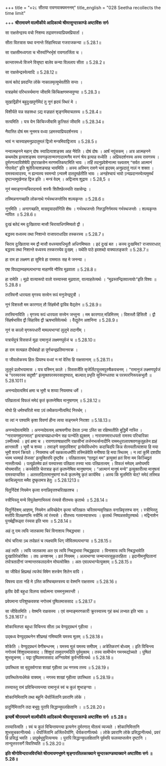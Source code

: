 +++
title = "०२८ सीतया रावणवाक्यमननम्"
title_english = "028 Seetha recollects the time limit"

+++
**श्रीरामायणे वाल्मीकीये आदिकाव्ये श्रीमत्सुन्दरकाण्डे अष्टाविंशः सर्गः**

सा राक्षसेन्द्रस्य वचो निशम्य तद्रावणस्याप्रियमप्रियार्ता ।

सीता वितत्रास यथा वनान्ते सिंहाभिपन्ना गजराजकन्या ॥ 5.28.1॥

सा राक्षसीमध्यगता च भीरुर्वाग्भिर्भृशं रावणतर्जिता च ।

कान्तारमध्ये विजने विसृष्टा बालेव कन्या विललाप सीता ॥ 5.28.2॥

सा राक्षसेन्द्रस्येत्यादि ॥ 5.28.12॥

सत्यं बतेदं प्रवदन्ति लोके नाकालमृत्युर्भवतीति सन्तः ।

यत्राहमेवं परिभर्त्स्यमाना जीवामि किंचित्क्षणमप्यपुण्या ॥ 5.28.3॥

सुखाद्विहीनं बहुदुःखपूर्णमिदं तु नूनं हृदयं स्थिरं मे ।

विशीर्यते यन्न सहस्रधा ऽद्य वज्राहतं शृङ्गमिवाचलस्य ॥ 5.28.4॥

सत्यमिति । यत्र येन किंचिज्जीवामि कुत्सितं जीवामि ॥ 5.28.34॥

नैवास्ति दोषं मम नूनमत्र वध्या ऽहमस्याप्रियदर्शनस्य ।

भावं न चास्याहमनुप्रदातुमलं द्विजो मन्त्रमिवाद्विजाय ॥ 5.28.5॥

नन्वात्महनने महान् दोषः स्यादित्याशङ्क्य आह नैवेति । दोषं दोषः । आर्षं नपुंसकम् । अत्र आत्महनने कथमदेष इत्याशङ्क्य रावणकृतान्मरणादात्मनैव मरणं श्रेय इत्याह वध्येति । अप्रियदर्शनस्य अस्य रावणस्य । दुर्मरणत्वाविशेषेपि दुष्टराक्षसेन मरणमतिकष्टमिति भावः । तर्हि तदनुप्रवेशेनात्मा रक्ष्यताम् “सर्वत आत्मानं गोपायेत्” इति श्रुतेरित्याशङ्याह भावमिति । अस्य अस्मिन् रावणे भावं हृदयम् अनुप्रदातुं नालं न शक्ता । रामस्वत्वादस्य, न ह्यन्यस्य स्वमन्यो ऽन्यस्मै दातदुमर्हतीति भावः । अनर्हश्चायं भावो ऽन्यप्रदानस्येत्यमुमर्थं दृष्टान्तमुखेनाह द्विज इति । मन्त्रं वेदम् । अद्विजाय शूद्राय । 5.28,5 ॥

नूनं ममाङ्गान्यचिरादनार्यः शस्त्रैः शितैश्छेत्स्यति राक्षसेन्द्रः ।

तस्मिन्ननागच्छति लोकनाथे गर्भस्थजन्तोरिव शल्यकृन्तः ॥ 5.28.6॥

नूनमिति । अनागच्छति, मासद्वयादर्वागिति शेषः । गर्भस्थजन्तोः निरुद्धनिर्गमस्य गर्भस्थजन्तोः । शल्यकृन्तः नापितः ॥ 5.28.6॥

दुःखं बतेदं मम दुःखिताया मासौ चिरायाधिगमिष्यतो द्वौ ।

बद्धस्य वध्यस्य तथा निशान्ते राजापराधादिव तस्करस्य ॥ 5.28.7॥

चिराय दुःखिताया मम द्वौ मासौ वधस्यावधिभूतौ अधिगमिष्यतः । इदं दुःखं बत । कस्य दुःखमिव? राजापराधात् बद्धस्य तथा निशान्ते वध्यस्य तस्करस्येव दुःखम् । यथेति पाठे इवशब्दो वाक्यालङ्कारे ॥ 5.28.7॥

हा राम हा लक्ष्मण हा सुमित्रे हा राममातः सह मे जनन्या ।

एषा विपद्याम्यहमल्पभाग्या माहार्णवे नौरिव मूढवाता ॥ 5.28.8॥

हा रामेति । मूढो वात्यारूपो वातो यस्यास्सा मूढवाता, वात्याहतेत्यर्थः । “मूढस्तन्द्रितवात्ययोः”इति विश्वः ॥ 5.28.8॥

तरस्विनौ धारयता मृगस्य सत्त्वेन रूपं मनुजेन्द्रपुत्रौ ।

नूनं विशस्तौ मम कारणात् तौ सिंहर्षभौ द्वाविव वैद्यतेन ॥ 5.28.9॥

तरस्विनाविति । मृगस्य रूपं धारयता सत्त्वेन जन्तुना । मम कारणात् मन्निमित्तम् । विशस्तौ हिंसितौ । द्वौ सिंहर्षभाविव द्वौ सिंहाविव द्वौ ऋषभाविवेत्यर्थः । वैद्युतेन अशनिना ॥ 5.28.9॥

नूनं स कालो मृगरूपधारी मामल्पभाग्यां लुलुभे तदानीम् ।

यत्रार्यपुत्रं विससर्ज मूढा रामानुजं लक्ष्मणपूर्वजं च ॥ 5.28.10॥

हा राम सत्यव्रत दीर्घबाहो हा पूर्णचन्द्रप्रतिमानवक्र ।

रा जीवलोकस्य हितः प्रियश्च वध्यां न मां वेत्सि हि राक्षसानाम् ॥ 5.28.11॥

लुलुभे प्रलोभयामास । यत्र यस्मिन् काले । विससर्जेति सृजेर्लिट्युत्तमपुरुषैकवचनम् । “रामानुजं लक्ष्मणपूर्वजं च “परस्परस्य सदृशौ” इत्युक्तपरस्परसादृश्यात्, बाल्यात् प्रभृति सुस्निग्धतया च परस्परनिरूपकभूतौ ॥ 5.28.1011॥

अनन्यदेवत्वमियं क्षमा च भूमौ च शय्या नियमश्च धर्मे ।

पतिव्रतात्वं विफलं ममेदं कृतं कृतघ्नेष्विव मानुषाणाम् ॥ 5.28.12॥

मोघो हि धर्मश्चरितो मया ऽयं तथैकपत्नीत्वमिदं निरर्थम् ।

या त्वां न पश्यामि कृशा विवर्णा हीना त्वया सङ्गमने निराशा ॥ 5.18.13॥

अनन्यदेवत्वमिति । अनन्यदेवत्वम् आश्रयणीया देवता ऽन्या ऽस्ति सा रक्षिष्यतीति बुद्धिर्मे नास्ति । “नारायणमुपागमात्” इत्यत्राप्यप्राधान्येन सह पत्न्येति ह्युक्तम् । नारायणमाराधयतो रामस्य परिचारिका ऽस्मीत्यर्थः । इयं क्षमा च । रावणपरुषाक्षराणि राक्षसीनां तर्जनभर्त्सनादीनि राममधुरालापश्रवणकुतूहलेन ह्यहं क्षान्तवती । भूमौ च शय्या । तवाङ्गे समुपाविशम्’ इत्येवंविधभोगः कदाचिदपि किन्न सेत्स्यतीत्याशया हि मया भूमौ शयनं क्रियते । नियमश्च धर्मे रक्षकत्वधर्मोपि तस्मिन्नेवेति मनीषया हि मया स्थितम् । न त्वां कुर्मि दशग्रीव भस्म भस्मार्ह तेजसा’ इत्युक्तिरपि दृष्ट्वैव । पतिव्रतात्वम् “एतद्व्रतं मम” इत्युक्तं व्रतं विना मम किञ्चिद्व्रतं नास्तीत्यर्थः । पत्युर्व्रतमेव व्रतं यस्यास्सा पतिव्रता तस्या भावः पतिव्रतात्वम् । विफलं ममेदम् अमोघमपि मोघमासीत् । कस्येवेति चेत्तत्राह कृतं कृतघ्नेष्विव मानुषाणाम् । “आत्मानं मानुषं मन्ये” इत्युक्तरीत्या मानुषत्वं रामस्याप्यस्ति । अतस्तदितरमानुषाणां मध्ये कृतघ्नेषु कृतं कार्यमिव । अस्य किं मूलमिति चेत्? ममेदं तस्मिन्न काचिन्न्यूनता ममैव दुष्कृतमत्र हेतुः ॥ 5.28.1213॥

पितुर्निदेशं नियमेन कृत्वा वनान्निवृत्तश्चरितव्रतश्च ।

स्त्रीभिस्तु मन्ये विपुलेक्षणाभिस्त्वं रंस्यसे वीतभयः कृतार्थः ॥ 5.28.14॥

पितुर्निदेशम् आज्ञाम्, नियमेन अविच्छेदेन कृत्वा चरितव्रतः चरितवन्यवृत्तिव्रतः वनान्निवृत्तश्च सन् । स्त्रीभिस्तु मत्तोपि विलक्षणाभिः स्त्रीभिः त्वं रंस्यसे । वीतभयः गतवनवासभयः । कृतार्थः निष्पन्नसर्वपुरुषार्थः । मद्विनाशेन पुनर्बह्वीरूढ्वा रंस्यस इति भावः ॥ 5.28.14॥

अहं तु राम त्वयि जातकामा चिरं विनाशाय निबद्धभावा ।

मोघं चरित्वा ऽथ तपोव्रतं च त्यक्ष्यामि धिग् जीवितमल्पभाग्या ॥ 5.28.15॥

अहं त्वति । त्वयि जातकामा अत एव त्वयि निबद्धभावा निबद्धहृदया । विनाशाय त्वयि निबद्धभावेति दुःखातिरेकोक्तिः । तपः अनशनम् । व्रतं नियमम् । अल्पभाग्या जन्मान्तरसुकृतरहिता । इदानीमनुष्ठितानां तपोत्रतादीनां जन्मान्तरफलदत्वेन मोघत्वोक्तिः । अतः एवाल्पभाग्येत्युक्तम् ॥ 5.28.15॥

सा जीवितं क्षिप्रमहं त्यजेयं विषेण शस्त्रेण शितेन वापि ।

विषस्य दाता नहि मे ऽस्ति कश्चिच्छस्त्रस्य वा वेश्मनि राक्षसस्य ॥ 5.28.16॥

इतीव देवी बहुधा विलप्य सर्वात्मना राममनुस्मरन्ती ।

प्रवेपमाना परिशुष्कवक्त्रा नगोत्तमं पुष्पितमाससाद ॥ 5.28.17॥

सा जीवितमिति । वेश्मनि राक्षसस्य । एवं सम्यङ्मरणकारी क्रूरस्यास्य गृहं कथं लभ्यत इति भावः ॥ 5.28.1617॥

शोकाभितप्ता बहुधा विचिन्त्य सीता ऽथ वेण्युद्ग्रथनं गृहीत्वा ।

उद्बध्य वेण्युद्ग्रथनेन शीघ्रमहं गमिष्यामि यमस्य मूलम् ॥ 5.28.18॥

शोकेति । वेण्युद्ग्रथनं वेणीबन्धनम् । यमस्य मूलं यमस्य समीपम् । अत्रेतिकरणं बोध्यम् । इति विचिन्त्य नगोत्तमं शिंशुपामाससाद । शिंशुपां तामुपागमदिति पूर्वमुक्तम् । तस्य सामीप्येन गमनमद्योच्यते । पुष्पितं शुभसूचनम् । यद्वा पुष्पितमाससाद अग्निग्रवेशं कुर्वन्तीवेत्यर्थः ॥ 5.28.18॥

उपस्थिता सा मृदुसर्वगात्रा शाखां गृहीत्वा ऽथ नगस्य तस्य ॥ 5.28.19॥

उपस्थितेत्यर्धमेकं वाक्यम् । नगस्य शाखां गृहीत्वा उपस्थिता ॥ 5.28.19॥

तस्यास्तु रामं प्रविचिन्तयन्त्या रामानुजं स्वं च कुलं शुभाङ्ग्याः ।

शोकानिमित्तानि तथा बहूनि धैर्यार्जितानि प्रवराणि लोके ।

प्रादुर्निमित्तानि तदा बभूवुः पुरापि सिद्धान्युपलक्षितानि । ॥ 5.28.20॥

**इत्यार्षे श्रीरामायणे वाल्मीकीये आदिकाव्ये श्रीमत्सुन्दरकाण्डे अष्टाविंशः सर्गः ॥ 5.28॥**

तस्यास्त्विति । स्वं च कुलं विचिन्तयन्त्या इत्यनेन दुर्मरणात् भीतत्वं व्यज्यते । शोकानिमित्तानि शुभसूचकानीत्यर्थः । धैर्यार्जितानि अर्जितधैर्याणि, धैर्यकराणीत्यर्थः । लोके प्रवराणि लोके प्रसिद्धानीत्यर्थः, प्रवरं हि प्रसिद्धं भवति । प्रादुर्बभूवुरित्यन्वयः । पुरापि सिद्धान्युपलक्षितानि पूर्वमपि फलव्याप्तत्वेन दृष्टानि । तान्युत्तररसर्गे विवरिष्यति ॥ 5.28.20॥

**इति श्रीगोविन्दराजविरचिते श्रीरामायणभूषणे श्रृङ्गारतिलकाख्याने सुन्दरकाण्डव्याख्याने अष्टाविंशः सर्गः ॥ 5.28॥**
